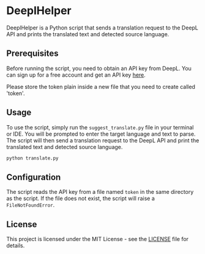 # DeeplHelper

DeeplHelper is a Python script that sends a translation request to the DeepL API and prints the translated text and detected source language.

## Prerequisites

Before running the script, you need to obtain an API key from DeepL. You can sign up for a free account and get an API key [here](https://www.deepl.com/pro#developer).

Please store the token plain inside a new file that you need to create called 'token'.

## Usage

To use the script, simply run the `suggest_translate.py` file in your terminal or IDE. You will be prompted to enter the target language and text to parse. The script will then send a translation request to the DeepL API and print the translated text and detected source language.

```python
python translate.py
```

## Configuration

The script reads the API key from a file named `token` in the same directory as the script. If the file does not exist, the script will raise a `FileNotFoundError`.

## License

This project is licensed under the MIT License - see the [LICENSE](LICENSE) file for details.
